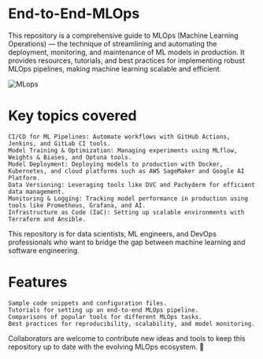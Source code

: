 # End-to-End-MLOps

This repository is a comprehensive guide to MLOps (Machine Learning Operations) — the technique of streamlining and automating the deployment, monitoring, and maintenance of ML models in production. It provides resources, tutorials, and best practices for implementing robust MLOps pipelines, making machine learning scalable and efficient.

![MLops](https://ml-ops.org/img/mlops-phasen.jpg)

# Key topics covered

    CI/CD for ML Pipelines: Automate workflows with GitHub Actions, Jenkins, and GitLab CI tools.
    Model Training & Optimization: Managing experiments using MLflow, Weights & Biases, and Optuna tools.
    Model Deployment: Deploying models to production with Docker, Kubernetes, and cloud platforms such as AWS SageMaker and Google AI Platform.
    Data Versioning: Leveraging tools like DVC and Pachyderm for efficient data management.
    Monitoring & Logging: Tracking model performance in production using tools like Prometheus, Grafana, and AI.
    Infrastructure as Code (IaC): Setting up scalable environments with Terraform and Ansible.

This repository is for data scientists, ML engineers, and DevOps professionals who want to bridge the gap between machine learning and software engineering.

# Features

    Sample code snippets and configuration files.
    Tutorials for setting up an end-to-end MLOps pipeline.
    Comparisons of popular tools for different MLOps tasks.
    Best practices for reproducibility, scalability, and model monitoring.


Collaborators are welcome to contribute new ideas and tools to keep this repository up to date with the evolving MLOps ecosystem. 🚀
